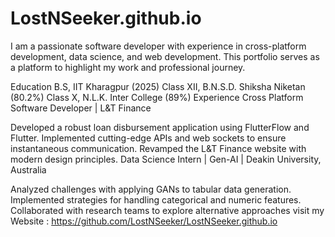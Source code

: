 # LostNSeeker.github.io
I am a passionate software developer with experience in cross-platform development, data science, and web development. This portfolio serves as a platform to highlight my work and professional journey.

Education
B.S, IIT Kharagpur (2025)
Class XII, B.N.S.D. Shiksha Niketan (80.2%)
Class X, N.L.K. Inter College (89%)
Experience
Cross Platform Software Developer | L&T Finance

Developed a robust loan disbursement application using FlutterFlow and Flutter.
Implemented cutting-edge APIs and web sockets to ensure instantaneous communication.
Revamped the L&T Finance website with modern design principles.
Data Science Intern | Gen-AI | Deakin University, Australia

Analyzed challenges with applying GANs to tabular data generation.
Implemented strategies for handling categorical and numeric features.
Collaborated with research teams to explore alternative approaches
visit my Website : https://github.com/LostNSeeker/LostNSeeker.github.io
